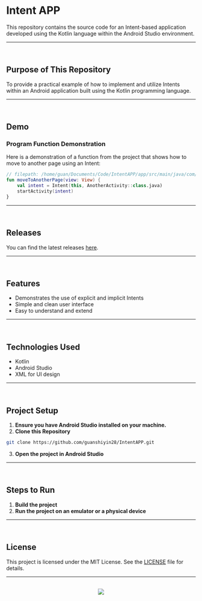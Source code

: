 # Intent APP

This repository contains the source code for an Intent-based application developed using the Kotlin language within the Android Studio environment.

<hr><br>

## Purpose of This Repository

To provide a practical example of how to implement and utilize Intents within an Android application built using the Kotlin programming language.

<hr><br>

## Demo

### Program Function Demonstration

Here is a demonstration of a function from the project that shows how to move to another page using an Intent:

```kotlin
// filepath: /home/guan/Documents/Code/IntentAPP/app/src/main/java/com/example/intentapp/MainActivity.kt
fun moveToAnotherPage(view: View) {
    val intent = Intent(this, AnotherActivity::class.java)
    startActivity(intent)
}
```

<hr><br>

## Releases

You can find the latest releases [here](https://github.com/guanshiyin28/Volume-Balok-APP/releases).

<hr><br>

## Features

- Demonstrates the use of explicit and implicit Intents
- Simple and clean user interface
- Easy to understand and extend

<hr><br>

## Technologies Used

- Kotlin
- Android Studio
- XML for UI design

<hr><br>

## Project Setup

1. **Ensure you have Android Studio installed on your machine.**
2. **Clone this Repository**

```bash
git clone https://github.com/guanshiyin28/IntentAPP.git
```

3. **Open the project in Android Studio**

<hr><br>

## Steps to Run

1. **Build the project**
2. **Run the project on an emulator or a physical device**

<hr><br>

## License

This project is licensed under the MIT License. See the [LICENSE](LICENSE) file for details.

<hr><br>

<div align="center">
  <a href="https://www.instagram.com/guanshiyin_/">
  <img src="https://capsule-render.vercel.app/api?type=waving&height=200&color=100:FF0000,20:F0F0F0&section=footer&reversal=false&textBg=false&fontAlignY=50&descAlign=48&descAlignY=59"/>
  </a>
</div>
